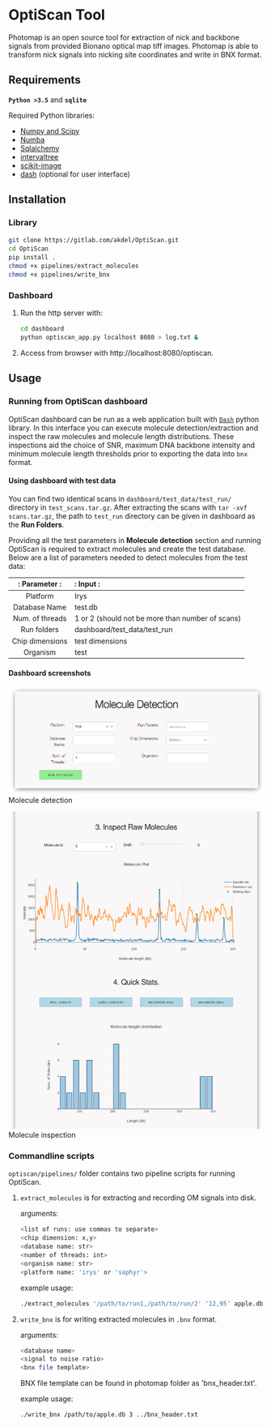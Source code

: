 # OptiScan Tool

Photomap is an open source tool for extraction of nick and backbone signals from provided Bionano optical map tiff images. Photomap is able to transform nick signals into nicking site coordinates and write in BNX format.


## Requirements

**`Python >3.5`** and 
**`sqlite`**

Required Python libraries:

* [Numpy and Scipy](http://www.numpy.org)
* [Numba](http://numba.pydata.org)
* [Sqlalchemy](https://www.sqlalchemy.org)
* [intervaltree](https://pypi.org/project/intervaltree)
* [scikit-image](https://scikit-image.org)
* [dash](https://github.com/plotly/dash) (optional for user interface)

## Installation

### Library
```bash
git clone https://gitlab.com/akdel/OptiScan.git
cd OptiScan
pip install .
chmod +x pipelines/extract_molecules
chmod +x pipelines/write_bnx
```

### Dashboard
1. Run the http server with:
    ```bash
    cd dashboard
    python optiscan_app.py localhost 8080 > log.txt &
    ```
2. Access from browser with http://localhost:8080/optiscan.

## Usage

### Running from OptiScan dashboard

OptiScan dashboard can be run as a web application built with [`Dash`](https://github.com/plotly/dash) python library. In this interface you can execute molecule detection/extraction and inspect the raw molecules and molecule length distributions. These inspections aid the choice of SNR, maximum DNA backbone intensity and minimum molecule length thresholds prior to exporting the data into `bnx` format.

#### Using dashboard with test data

You can find two identical scans in `dashboard/test_data/test_run/` directory in `test_scans.tar.gz`. After extracting the scans with `tar -xvf scans.tar.gz`, the path to `test_run` directory can be given in dashboard as the **Run Folders**.

Providing all the test parameters in **Molecule detection** section and running OptiScan is required to extract molecules and create the test database. Below are a list of parameters needed to detect molecules from the test data:

|: Parameter :|: Input :|
|:---------:|:-----|
|  Platform |  Irys   |
| Database Name | test.db |
| Num. of threads | 1 or 2 (should not be more than number of scans)|
| Run folders | dashboard/test_data/test_run |
| Chip dimensions | test dimensions |
| Organism | test |



#### Dashboard screenshots

![](screenshot1.png)
Molecule detection

![](screenshot2.png)
Molecule inspection

### Commandline scripts
`optiscan/pipelines/` folder contains two pipeline scripts for running OptiScan.


1. `extract_molecules` is for extracting and recording OM signals into disk.

    arguments: 
    ```bash
    <list of runs: use commas to separate> 
    <chip dimension: x,y> 
    <database name: str>
    <number of threads: int> 
    <organism name: str>
    <platform name: 'irys' or 'saphyr'>
    ```

    example usage:

    ```bash
    ./extract_molecules '/path/to/run1,/path/to/run/2' '12,95' apple.db 10 apple irys
    ```

2. `write_bnx` is for writing extracted molecules in `.bnx` format.
    
    arguments:
    ```bash 
    <database name> 
    <signal to noise ratio> 
    <bnx file template>
    ```

    BNX file template can be found in photomap folder as 'bnx_header.txt'.
    
    example usage:
    ```bash
    ./write_bnx /path/to/apple.db 3 ../bnx_header.txt
    ```
